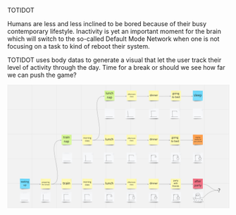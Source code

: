 TOTIDOT

Humans are less and less inclined to be bored because of their busy contemporary lifestyle. 
Inactivity is yet an important moment for the brain which will switch to the so-called Default Mode Network when one is not focusing on a task to kind of reboot their system.

TOTIDOT uses body datas to generate a visual that let the user track their level of activity through the day. Time for a break or should we see how far we can push the game?



![totidot](images/totidot1.png)